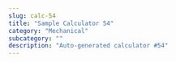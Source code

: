 ```yaml
---
slug: calc-54
title: "Sample Calculator 54"
category: "Mechanical"
subcategory: ""
description: "Auto-generated calculator #54"
---
```


